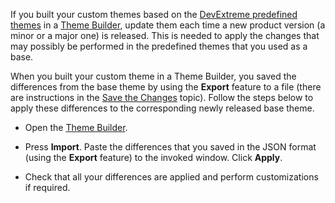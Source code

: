 If you built your custom themes based on the [DevExtreme predefined themes](/concepts/60%20Themes/10%20Predefined%20Themes '/Documentation/Guide/Themes/Predefined_Themes/') in a [Theme Builder](/concepts/60%20Themes/20%20Theme%20Builder '/Documentation/Guide/Themes/Theme_Builder/'), update them each time a new product version (a minor or a major one) is released. This is needed to apply the changes that may possibly be performed in the predefined themes that you used as a base. 

When you built your custom theme in a Theme Builder, you saved the differences from the base theme by using the **Export** feature to a file (there are instructions in the [Save the Changes](/Documentation/Guide/Themes/Theme_Builder/#Save_the_Changes) topic). Follow the steps below to apply these differences to the corresponding newly released base theme.

- Open the [Theme Builder](ThemeBuilder).

- Press **Import**. Paste the differences that you saved in the JSON format (using the **Export** feature) to the invoked window. Click **Apply**.

- Check that all your differences are applied and perform customizations if required.